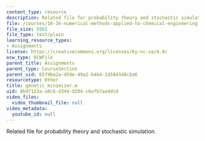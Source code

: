 ```yaml
---
content_type: resource
description: Related file for probability theory and stochastic simulation.
file: /courses/10-34-numerical-methods-applied-to-chemical-engineering-fall-2005/0b97123aa8c6d344d204c6e7b7aa4dcd_genetic_minimizer.m
file_size: 5561
file_type: text/plain
learning_resource_types:
- Assignments
license: https://creativecommons.org/licenses/by-nc-sa/4.0/
ocw_type: OCWFile
parent_title: Assignments
parent_type: CourseSection
parent_uid: 6579ba2a-d59e-49a2-b4b4-14584348cba6
resourcetype: Other
title: genetic_minimizer.m
uid: 0b97123a-a8c6-d344-d204-c6e7b7aa4dcd
video_files:
  video_thumbnail_file: null
video_metadata:
  youtube_id: null
---
```

Related file for probability theory and stochastic simulation.